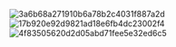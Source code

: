 ![3a6b68a271910b6a78b2c4031f887a2d](https://github.com/user-attachments/assets/bcfcab0b-df84-4cef-b6a5-3ddca4b0ce22)
![17b920e92d9821ad18e6fb4dc23002f4](https://github.com/user-attachments/assets/f9b7326e-2dd6-4d1b-967e-41f8dc9ce097)
![4f83505620d2d05abd71fee5e32ed6c5](https://github.com/user-attachments/assets/1b8bf529-7ff0-481d-b47a-412918b11d03)
